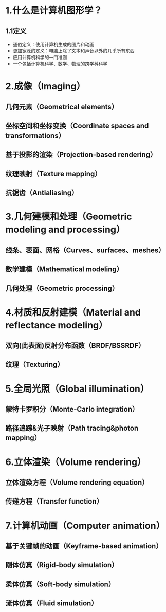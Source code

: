 # 1.什么是计算机图形学？

## 1.1定义

- 通俗定义：使用计算机生成的图片和动画
- 更加宽泛的定义：电脑上除了文本和声音以外的几乎所有东西
- 应用计算机科学的一门准则
- 一个包括计算机科学、数学、物理的跨学科科学

# 2.成像（Imaging）

## 几何元素（Geometrical elements）

## 坐标空间和坐标变换（Coordinate spaces and transformations）

## 基于投影的渲染（Projection-based rendering）

## 纹理映射（Texture mapping）

## 抗锯齿（Antialiasing）

# 3.几何建模和处理（Geometric modeling and processing）

## 线条、表面、网格（Curves、surfaces、meshes）

## 数学建模（Mathematical modeling）

## 几何处理（Geometric processing）

# 4.材质和反射建模（Material and reflectance modeling）

## 双向(此表面)反射分布函数（BRDF/BSSRDF）

## 纹理（Texturing）

# 5.全局光照（Global illumination）

## 蒙特卡罗积分（Monte-Carlo integration）

## 路径追踪&光子映射（Path tracing&photon mapping）

# 6.立体渲染（Volume rendering）

## 立体渲染方程（Volume rendering equation）

## 传递方程（Transfer function）

# 7.计算机动画（Computer animation）

## 基于关键帧的动画（Keyframe-based animation）

## 刚体仿真（Rigid-body simulation）

## 柔体仿真（Soft-body simulation）

## 流体仿真（Fluid simulation）

